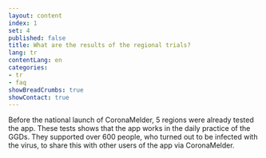 ```yaml
---
layout: content
index: 1
set: 4
published: false
title: What are the results of the regional trials?
lang: tr
contentLang: en
categories:
- tr
- faq
showBreadCrumbs: true
showContact: true
---
```


Before the national launch of CoronaMelder, 5 regions were already tested the app. These tests shows that the app works in the daily practice of the GGDs. They supported over 600 people, who turned out to be infected with the virus, to share this with other users of the app via CoronaMelder. 

